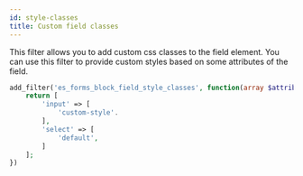 ```yaml
---
id: style-classes
title: Custom field classes
---
```


This filter allows you to add custom css classes to the field element. You can use this filter to provide custom styles based on some attributes of the field.

```php
add_filter('es_forms_block_field_style_classes', function(array $attributes): array {
	return [
		'input' => [
			'custom-style'.
		],
		'select' => [
			'default',
		]
	];
})
```
